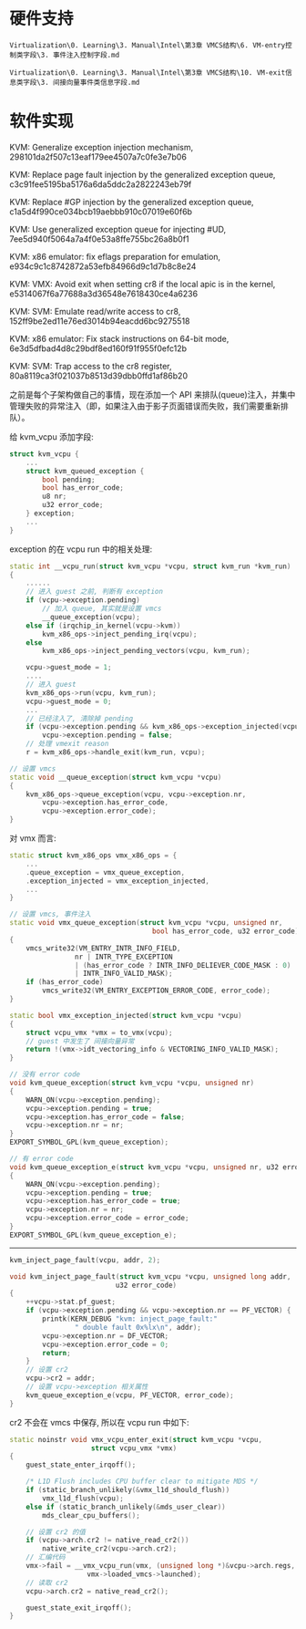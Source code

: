 

# 硬件支持

`Virtualization\0. Learning\3. Manual\Intel\第3章 VMCS结构\6. VM-entry控制类字段\3. 事件注入控制字段.md`

`Virtualization\0. Learning\3. Manual\Intel\第3章 VMCS结构\10. VM-exit信息类字段\3. 间接向量事件类信息字段.md`

# 软件实现

KVM: Generalize exception injection mechanism, 298101da2f507c13eaf179ee4507a7c0fe3e7b06

KVM: Replace page fault injection by the generalized exception queue, c3c91fee5195ba5176a6da5ddc2a2822243eb79f

KVM: Replace #GP injection by the generalized exception queue, c1a5d4f990ce034bcb19aebbb910c07019e60f6b

KVM: Use generalized exception queue for injecting #UD, 7ee5d940f5064a7a4f0e53a8ffe755bc26a8b0f1

KVM: x86 emulator: fix eflags preparation for emulation, e934c9c1c8742872a53efb84966d9c1d7b8c8e24

KVM: VMX: Avoid exit when setting cr8 if the local apic is in the kernel, e5314067f6a77688a3d36548e7618430ce4a6236

KVM: SVM: Emulate read/write access to cr8, 152ff9be2ed11e76ed3014b94eacdd6bc9275518

KVM: x86 emulator: Fix stack instructions on 64-bit mode, 6e3d5dfbad4d8c29bdf8ed160f91f955f0efc12b

KVM: SVM: Trap access to the cr8 register, 80a8119ca3f021037b8513d39dbb0ffd1af86b20

之前是每个子架构做自己的事情，现在添加一个 API 来排队(queue)注入，并集中管理失败的异常注入（即，如果注入由于影子页面错误而失败，我们需要重新排队）。

给 kvm_vcpu 添加字段:

```cpp
struct kvm_vcpu {
    ...
    struct kvm_queued_exception {
        bool pending;
        bool has_error_code;
        u8 nr;
        u32 error_code;
    } exception;
    ...
}
```

exception 的在 vcpu run 中的相关处理:

```cpp
static int __vcpu_run(struct kvm_vcpu *vcpu, struct kvm_run *kvm_run)
{
    ......
    // 进入 guest 之前, 判断有 exception
    if (vcpu->exception.pending)
        // 加入 queue, 其实就是设置 vmcs
        __queue_exception(vcpu);
    else if (irqchip_in_kernel(vcpu->kvm))
        kvm_x86_ops->inject_pending_irq(vcpu);
    else
        kvm_x86_ops->inject_pending_vectors(vcpu, kvm_run);

    vcpu->guest_mode = 1;
    ....
    // 进入 guest
    kvm_x86_ops->run(vcpu, kvm_run);
    vcpu->guest_mode = 0;
    ...
    // 已经注入了, 清除掉 pending
    if (vcpu->exception.pending && kvm_x86_ops->exception_injected(vcpu))
        vcpu->exception.pending = false;
    // 处理 vmexit reason
    r = kvm_x86_ops->handle_exit(kvm_run, vcpu);
```

```cpp
// 设置 vmcs
static void __queue_exception(struct kvm_vcpu *vcpu)
{
    kvm_x86_ops->queue_exception(vcpu, vcpu->exception.nr,
        vcpu->exception.has_error_code,
        vcpu->exception.error_code);
}
```

对 vmx 而言:

```cpp
static struct kvm_x86_ops vmx_x86_ops = {
    ...
    .queue_exception = vmx_queue_exception,
    .exception_injected = vmx_exception_injected,
    ...
}

// 设置 vmcs, 事件注入
static void vmx_queue_exception(struct kvm_vcpu *vcpu, unsigned nr,
                                   bool has_error_code, u32 error_code)
{
    vmcs_write32(VM_ENTRY_INTR_INFO_FIELD,
                nr | INTR_TYPE_EXCEPTION
                | (has_error_code ? INTR_INFO_DELIEVER_CODE_MASK : 0)
                | INTR_INFO_VALID_MASK);
    if (has_error_code)
        vmcs_write32(VM_ENTRY_EXCEPTION_ERROR_CODE, error_code);
}

static bool vmx_exception_injected(struct kvm_vcpu *vcpu)
{
    struct vcpu_vmx *vmx = to_vmx(vcpu);
    // guest 中发生了 间接向量异常
    return !(vmx->idt_vectoring_info & VECTORING_INFO_VALID_MASK);
}

// 没有 error code
void kvm_queue_exception(struct kvm_vcpu *vcpu, unsigned nr)
{
    WARN_ON(vcpu->exception.pending);
    vcpu->exception.pending = true;
    vcpu->exception.has_error_code = false;
    vcpu->exception.nr = nr;
}
EXPORT_SYMBOL_GPL(kvm_queue_exception);

// 有 error code
void kvm_queue_exception_e(struct kvm_vcpu *vcpu, unsigned nr, u32 error_code)
{
    WARN_ON(vcpu->exception.pending);
    vcpu->exception.pending = true;
    vcpu->exception.has_error_code = true;
    vcpu->exception.nr = nr;
    vcpu->exception.error_code = error_code;
}
EXPORT_SYMBOL_GPL(kvm_queue_exception_e);


```



---

```cpp
kvm_inject_page_fault(vcpu, addr, 2);
```

```cpp
void kvm_inject_page_fault(struct kvm_vcpu *vcpu, unsigned long addr,
                          u32 error_code)
{
    ++vcpu->stat.pf_guest;
    if (vcpu->exception.pending && vcpu->exception.nr == PF_VECTOR) {
        printk(KERN_DEBUG "kvm: inject_page_fault:"
                " double fault 0x%lx\n", addr);
        vcpu->exception.nr = DF_VECTOR;
        vcpu->exception.error_code = 0;
        return;
    }
    // 设置 cr2
    vcpu->cr2 = addr;
    // 设置 vcpu->exception 相关属性
    kvm_queue_exception_e(vcpu, PF_VECTOR, error_code);
}
```

cr2 不会在 vmcs 中保存, 所以在 vcpu run 中如下:

```cpp
static noinstr void vmx_vcpu_enter_exit(struct kvm_vcpu *vcpu,
                    struct vcpu_vmx *vmx)
{
    guest_state_enter_irqoff();

    /* L1D Flush includes CPU buffer clear to mitigate MDS */
    if (static_branch_unlikely(&vmx_l1d_should_flush))
        vmx_l1d_flush(vcpu);
    else if (static_branch_unlikely(&mds_user_clear))
        mds_clear_cpu_buffers();

    // 设置 cr2 的值
    if (vcpu->arch.cr2 != native_read_cr2())
        native_write_cr2(vcpu->arch.cr2);
    // 汇编代码
    vmx->fail = __vmx_vcpu_run(vmx, (unsigned long *)&vcpu->arch.regs,
                   vmx->loaded_vmcs->launched);
    // 读取 cr2
    vcpu->arch.cr2 = native_read_cr2();

    guest_state_exit_irqoff();
}
```
